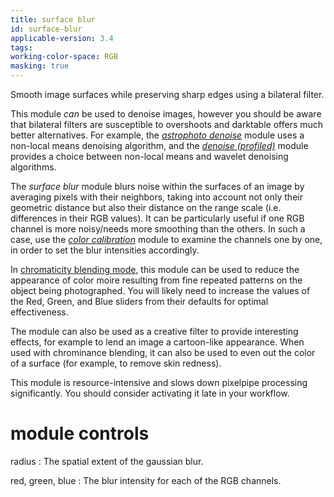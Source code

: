 ```yaml
---
title: surface blur
id: surface-blur
applicable-version: 3.4
tags: 
working-color-space: RGB 
masking: true
---
```


Smooth image surfaces while preserving sharp edges using a bilateral filter. 

This module _can_ be used to denoise images, however you should be aware that bilateral filters are susceptible to overshoots and darktable offers much better alternatives. For example, the [_astrophoto denoise_](./astrophoto-denoise.md) module uses a non-local means denoising algorithm, and the [_denoise (profiled)_](./denoise-profiled.md) module provides a choice between non-local means and wavelet denoising algorithms. 

The _surface blur_ module blurs noise within the surfaces of an image by averaging pixels with their neighbors, taking into account not only their geometric distance but also their distance on the range scale (i.e. differences in their RGB values). It can be particularly useful if one RGB channel is more noisy/needs more smoothing than the others. In such a case, use the [_color calibration_](./color-calibration.md) module to examine the channels one by one, in order to set the blur intensities accordingly. 

In [chromaticity blending mode](../../darkroom/masking-and-blending/blend-modes.md), this module can be used to reduce the appearance of color moire resulting from fine repeated patterns on the object being photographed.  You will likely need to increase the values of the Red, Green, and Blue sliders from their defaults for optimal effectiveness.

The module can also be used as a creative filter to provide interesting effects, for example to lend an image a cartoon-like appearance. When used with chrominance blending, it can also be used to even out the color of a surface (for example, to remove skin redness).

This module is resource-intensive and slows down pixelpipe processing significantly. You should consider activating it late in your workflow.

# module controls

radius
: The spatial extent of the gaussian blur.

red, green, blue
: The blur intensity for each of the RGB channels.
